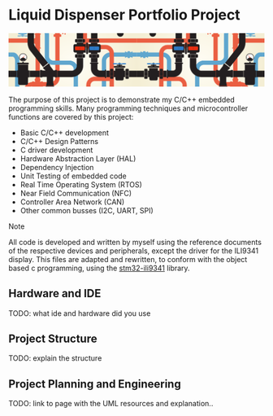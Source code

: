 # Liquid Dispenser Portfolio Project
![project image banner](https://github.com/LaRoomy/Liquid_Dispenser/blob/main/Resource/pipes_banner_img.png)


 The purpose of this project is to demonstrate my C/C++ embedded programming skills. Many programming techniques and microcontroller functions are covered by this project:
 - Basic C/C++ development
 - C/C++ Design Patterns
 - C driver development
 - Hardware Abstraction Layer (HAL)
 - Dependency Injection
 - Unit Testing of embedded code
 - Real Time Operating System (RTOS)
 - Near Field Communication (NFC)
 - Controller Area Network (CAN)
 - Other common busses (I2C, UART, SPI)

> [!NOTE]
> All code is developed and written by myself using the reference documents of the respective devices and peripherals, except the driver for the ILI9341 display. This files are adapted and rewritten, to conform with the object based c programming, using the [stm32-ili9341](https://github.com/afiskon/stm32-ili9341/tree/master) library.

## Hardware and IDE
TODO: what ide and hardware did you use

## Project Structure
TODO: explain the structure

## Project Planning and Engineering
TODO: link to page with the UML resources and explanation..
